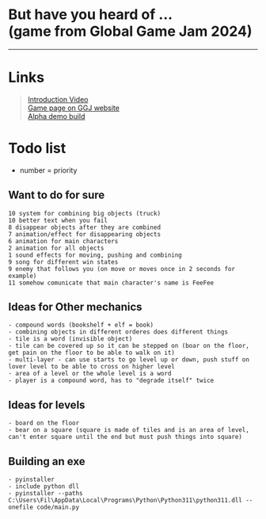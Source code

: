 # But have you heard of ... <br> (game from Global Game Jam 2024)

---
# Links
> [Introduction Video](https://youtu.be/IBjYyKP618Y) \
> [Game page on GGJ website](https://globalgamejam.org/games/2024/have-you-heard-3) \
> [Alpha demo build](https://ggjv4.s3.us-west-1.amazonaws.com/files/games/2024/13277/exec/but_have_you_heard_of.zip?VersionId=sVb.AnX_JYuhNRnu6XyYcY1cH_XJoP2V)


# Todo list
- number = priority

## Want to do for sure
    
    10 system for combining big objects (truck)
    10 better text when you fail
    8 disappear objects after they are combined
    7 animation/effect for disappearing objects
    6 animation for main characters
    2 animation for all objects
    1 sound effects for moving, pushing and combining
    9 song for different win states
    9 enemy that follows you (on move or moves once in 2 seconds for example)
    11 somehow comunicate that main character's name is FeeFee

## Ideas for Other mechanics

    - compound words (bookshelf + elf = book)
    - combining objects in different orderes does different things
    - tile is a word (invisible object)
    - tile can be covered up so it can be stepped on (boar on the floor, get pain on the floor to be able to walk on it)
    - multi-layer - can use starts to go level up or down, push stuff on lover level to be able to cross on higher level
    - area of a level or the whole level is a word
    - player is a compound word, has to "degrade itself" twice

## Ideas for levels

    - board on the floor
    - bear on a square (square is made of tiles and is an area of level, can't enter square until the end but must push things into square)

## Building an exe

    - pyinstaller
    - include python dll
    - pyinstaller --paths C:\Users\Fil\AppData\Local\Programs\Python\Python311\python311.dll --onefile code/main.py
